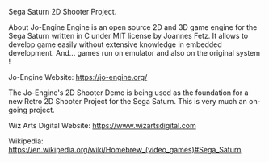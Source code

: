 Sega Saturn 2D Shooter Project.

About Jo-Engine
Engine is an open source 2D and 3D game engine for the Sega Saturn written in C under MIT license by Joannes Fetz.
It allows to develop game easily without extensive knowledge in embedded development.
And... games run on emulator and also on the original system !

Jo-Engine Website: https://jo-engine.org/

The Jo-Engine's 2D Shooter Demo is being used as the foundation for a new Retro 2D Shooter Project for the Sega Saturn. 
This is very much an on-going project. 

Wiz Arts Digital Website: https://www.wizartsdigital.com

Wikipedia: https://en.wikipedia.org/wiki/Homebrew_(video_games)#Sega_Saturn
